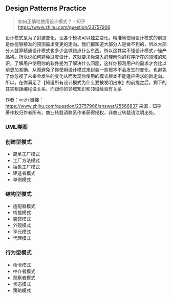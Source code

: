 

## Design Patterns Practice


>如何正确地使用设计模式？ - 知乎
https://www.zhihu.com/question/23757906


设计模式是为了封装变化，让各个模块可以独立变化。精准地使用设计模式的前提是你能够精准的预测需求变更的走向。我们都知道大部分人是做不到的，所以大部分人就算精通设计模式也多少会做错点什么东西。所以这其实不怪设计模式<del>，怪产品狗</del>。所以说如何避免过度设计，这就要求你深入的理解你的程序所在的领域的知识，了解用户使用你的软件是为了解决什么问题，这样你预测用户的需求才会比以前更加准确，从而避免了你使用设计模式来封装一些根本不会发生的变化，也避免了你忽视了未来会发生的变化从而发现你使用的模式根本不能适应需求的新走向。所以，在你满足了【知道所有设计模式为什么要被发明出来】的前提之后，剩下的其实都跟编程没关系，而跟你的领域知识和领域经验有关系

作者：vczh
链接：https://www.zhihu.com/question/23757906/answer/25566837
来源：知乎
著作权归作者所有。商业转载请联系作者获得授权，非商业转载请注明出处。

### UML类图

### 创建型模式

- 简单工厂模式
- 工厂方法模式
- 抽象工厂模式
- 建造者模式
- 单例模式

### 结构型模式

- 适配器模式
- 桥接模式
- 装饰模式
- 外观模式
- 享元模式
- 代理模式

### 行为型模式

- 命令模式
- 中介者模式
- 观察者模式
- 状态模式
- 策略模式



